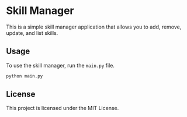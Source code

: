 # Skill Manager

This is a simple skill manager application that allows you to add, remove, update, and list skills.

## Usage

To use the skill manager, run the `main.py` file.

```bash
python main.py
```

## License

This project is licensed under the MIT License.